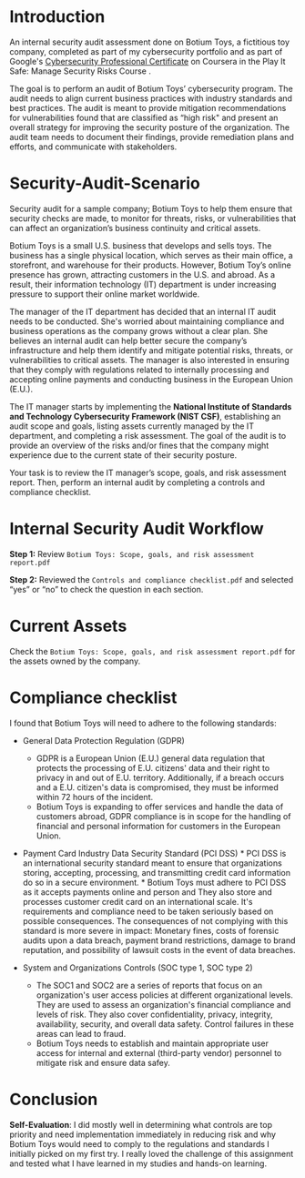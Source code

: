 # Introduction
An internal security audit assessment done on Botium Toys, a fictitious toy company, completed as part of my cybersecurity portfolio and as part of Google's [Cybersecurity Professional Certificate](https://www.coursera.org/professional-certificates/google-cybersecurity) on Coursera in the Play It Safe: Manage Security Risks Course .

The goal is to perform an audit of Botium Toys’ cybersecurity program. The audit needs to align current business practices with industry standards and best practices. The audit is meant to provide mitigation recommendations for vulnerabilities found that are classified as “high risk" and present an overall strategy for improving the security posture of the organization. The audit team needs to document their findings, provide remediation plans and efforts, and communicate with stakeholders.

# Security-Audit-Scenario
Security audit for a sample company; Botium Toys to help them ensure that security checks are made, to monitor for threats, risks, or vulnerabilities that can affect an organization’s business continuity and critical assets. 

Botium Toys is a small U.S. business that develops and sells toys. The business has a single physical location, which serves as their main office, a storefront, and warehouse for their products. However, Botium Toy’s online presence has grown, attracting customers in the U.S. and abroad. As a result, their information technology (IT) department is under increasing pressure to support their online market worldwide. 

The manager of the IT department has decided that an internal IT audit needs to be conducted. She's worried about maintaining compliance and business operations as the company grows without a clear plan. She believes an internal audit can help better secure the company’s infrastructure and help them identify and mitigate potential risks, threats, or vulnerabilities to critical assets. The manager is also interested in ensuring that they comply with regulations related to internally processing and accepting online payments and conducting business in the European Union (E.U.).   

The IT manager starts by implementing the **National Institute of Standards and Technology Cybersecurity Framework (NIST CSF)**, establishing an audit scope and goals, listing assets currently managed by the IT department, and completing a risk assessment. The goal of the audit is to provide an overview of the risks and/or fines that the company might experience due to the current state of their security posture.

Your task is to review the IT manager’s scope, goals, and risk assessment report. Then, perform an internal audit by completing a controls and compliance checklist. 

# Internal Security Audit Workflow 

**Step 1:** Review `Botium Toys: Scope, goals, and risk assessment report.pdf`

**Step 2:** Reviewed the `Controls and compliance checklist.pdf` and selected “yes” or “no” to check the question in each section. 

# Current Assets

Check the `Botium Toys: Scope, goals, and risk assessment report.pdf` for the assets owned by the company.

# Compliance checklist

I found that Botium Toys will need to adhere to the following standards:

- General Data Protection Regulation (GDPR)
    * GDPR is a European Union (E.U.) general data regulation that protects the processing of E.U. citizens' data and their right to privacy in and out of E.U. territory. Additionally, if a breach occurs and a E.U. citizen's data is compromised, they must be informed within 72 hours of the incident.
    * Botium Toys is expanding to offer services and handle the data of customers abroad, GDPR compliance is in scope for the handling of financial and personal information for customers in the European Union.

- Payment Card Industry Data Security Standard (PCI DSS)
      * PCI DSS is an international security standard meant to ensure that organizations storing, accepting, processing, and transmitting credit card information do so in a secure environment. 
      * Botium Toys must adhere to PCI DSS as it accepts payments online and person and They also store and processes customer credit card on an international scale. It's requirements and compliance need to be taken seriously based on possible consequences. The consequences of not complying with this standard is more severe in impact: Monetary fines, costs of forensic audits upon a data breach, payment brand restrictions, damage to brand reputation, and possibility of lawsuit costs in the event of data breaches. 

- System and Organizations Controls (SOC type 1, SOC type 2)
    * The SOC1 and SOC2 are a series of reports that focus on an organization's user access policies at different organizational levels. They are used to assess an organization's financial compliance and levels of risk. They also cover confidentiality, privacy, integrity, availability, security, and overall data safety. Control failures in these areas can lead to fraud.
    * Botium Toys needs to establish and maintain appropriate user access for internal and external (third-party vendor) personnel to mitigate risk and ensure data safey.

# Conclusion

**Self-Evaluation**: I did mostly well in determining what controls are top priority and need implementation immediately in reducing risk and why Botium Toys would need to comply to the regulations and standards I initially picked on my first try. I really loved the challenge of this assignment and tested what I have learned in my studies and hands-on learning.



